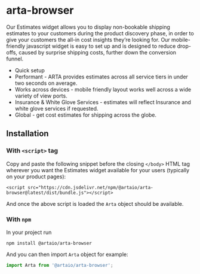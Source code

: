 # arta-browser

Our Estimates widget allows you to display non-bookable shipping estimates to your customers during the product discovery phase, in order to give your customers the all-in cost insights they’re looking for. Our mobile-friendly javascript widget is easy to set up and is designed to reduce drop-offs, caused by surprise shipping costs, further down the conversion funnel.

- Quick setup
- Performant - ARTA provides estimates across all service tiers in under two seconds on average.
- Works across devices - mobile friendly layout works well across a wide variety of view ports.
- Insurance & White Glove Services - estimates will reflect Insurance and white glove services if requested.
- Global - get cost estimates for shipping across the globe.

## Installation

### With `<script>` tag 

Copy and paste the following snippet before the closing `</body>` HTML tag wherever you want the Estimates widget available for your users (typically on your product pages):

```
<script src="https://cdn.jsdelivr.net/npm/@artaio/arta-browser@latest/dist/bundle.js"></script>
```
And once the above script is loaded the `Arta` object should be available.
### With `npm`

In your project run
```
npm install @artaio/arta-browser
```

And you can then import `Arta` object for example:

```js
import Arta from '@artaio/arta-browser';
```
